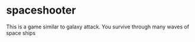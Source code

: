 # spaceshooter
This is a game similar to galaxy attack. You survive through many waves of space ships
